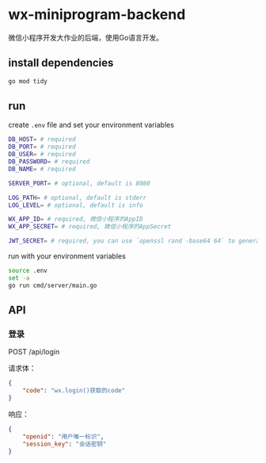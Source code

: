 # wx-miniprogram-backend

微信小程序开发大作业的后端，使用Go语言开发。

## install dependencies

```sh
go mod tidy
```
    
## run

create `.env` file and set your environment variables

```sh
DB_HOST= # required
DB_PORT= # required
DB_USER= # required
DB_PASSWORD= # required
DB_NAME= # required

SERVER_PORT= # optional, default is 8080

LOG_PATH= # optional, default is stderr
LOG_LEVEL= # optional, default is info

WX_APP_ID= # required, 微信小程序的AppID
WX_APP_SECRET= # required, 微信小程序的AppSecret

JWT_SECRET= # required, you can use `openssl rand -base64 64` to generate a random string
```

run with your environment variables

```sh
source .env
set -a
go run cmd/server/main.go
```

## API

### 登录

POST /api/login

请求体：
```json
{
    "code": "wx.login()获取的code"
}
```

响应：
```json
{
    "openid": "用户唯一标识",
    "session_key": "会话密钥"
}
```


